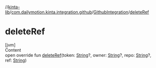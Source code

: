 //[kinta-lib](../../../index.md)/[com.dailymotion.kinta.integration.github](../index.md)/[GithubIntegration](index.md)/[deleteRef](delete-ref.md)



# deleteRef  
[jvm]  
Content  
open override fun [deleteRef](delete-ref.md)(token: [String](https://kotlinlang.org/api/latest/jvm/stdlib/kotlin/-string/index.html)?, owner: [String](https://kotlinlang.org/api/latest/jvm/stdlib/kotlin/-string/index.html)?, repo: [String](https://kotlinlang.org/api/latest/jvm/stdlib/kotlin/-string/index.html)?, ref: [String](https://kotlinlang.org/api/latest/jvm/stdlib/kotlin/-string/index.html))  



